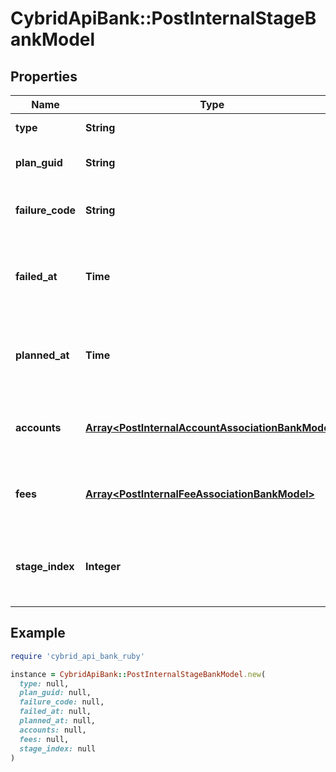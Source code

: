 # CybridApiBank::PostInternalStageBankModel

## Properties

| Name | Type | Description | Notes |
| ---- | ---- | ----------- | ----- |
| **type** | **String** | The type of stage. |  |
| **plan_guid** | **String** | The unique identifier for the  plan. |  |
| **failure_code** | **String** | The failure code for the stage, if applicable. | [optional] |
| **failed_at** | **Time** | The timestamp when the stage failed, if applicable. | [optional] |
| **planned_at** | **Time** | The timestamp when the stage is planned, if applicable. | [optional] |
| **accounts** | [**Array&lt;PostInternalAccountAssociationBankModel&gt;**](PostInternalAccountAssociationBankModel.md) | The accounts associated with the stage. |  |
| **fees** | [**Array&lt;PostInternalFeeAssociationBankModel&gt;**](PostInternalFeeAssociationBankModel.md) | The custom fees associated with the stage |  |
| **stage_index** | **Integer** | The index of the stage within the plan, starting from 0. |  |

## Example

```ruby
require 'cybrid_api_bank_ruby'

instance = CybridApiBank::PostInternalStageBankModel.new(
  type: null,
  plan_guid: null,
  failure_code: null,
  failed_at: null,
  planned_at: null,
  accounts: null,
  fees: null,
  stage_index: null
)
```

